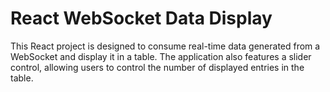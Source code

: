 # React WebSocket Data Display
This React project is designed to consume real-time data generated from a WebSocket and display it in a table. The application also features a slider control, allowing users to control the number of displayed entries in the table.